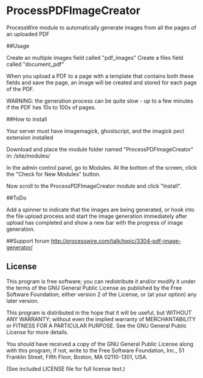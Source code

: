 ProcessPDFImageCreator
======================

ProcessWire module to automatically generate images from all the pages of an uploaded PDF


##Usage

Create an multiple images field called "pdf_images"
Create a files field called "document_pdf"

When you upload a PDF to a page with a template that contains both these fields and save the page, an image will be created and stored for each page of the PDF.

WARNING: the generation process can be quite slow - up to a few minutes if the PDF has 10s to 100s of pages.



##How to install

Your server must have imagemagick, ghostscript, and the imagick pecl extension installed

Download and place the module folder named "ProcessPDFImageCreator" in: /site/modules/

In the admin control panel, go to Modules. At the bottom of the screen, click the "Check for New Modules" button.

Now scroll to the ProcessPDFImageCreator module and click "Install".


##ToDo

Add a spinner to indicate that the images are being generated, or hook into the file upload process and start the image generation immediately after upload has completed and show a new bar with the progress of image generation.


##Support forum
http://processwire.com/talk/topic/3304-pdf-image-generator/


## License

This program is free software; you can redistribute it and/or
modify it under the terms of the GNU General Public License
as published by the Free Software Foundation; either version 2
of the License, or (at your option) any later version.

This program is distributed in the hope that it will be useful,
but WITHOUT ANY WARRANTY; without even the implied warranty of
MERCHANTABILITY or FITNESS FOR A PARTICULAR PURPOSE.  See the
GNU General Public License for more details.

You should have received a copy of the GNU General Public License
along with this program; if not, write to the Free Software
Foundation, Inc., 51 Franklin Street, Fifth Floor, Boston, MA  02110-1301, USA.

(See included LICENSE file for full license text.)
